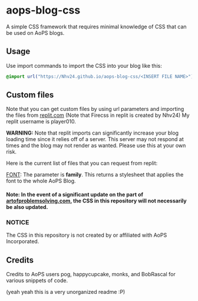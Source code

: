 # aops-blog-css
A simple CSS framework that requires minimal knowledge of CSS that can be used on AoPS blogs.

## Usage
Use import commands to import the CSS into your blog like this:
```css
@import url("https://Nhv24.github.io/aops-blog-css/<INSERT FILE NAME>");
```

## Custom files
Note that you can get custom files by using url parameters and importing the files from [replit.com](https://replit.com/@player010/Fire-css) (Note that Firecss in replit is created by Nhv24) My replit username is player010.

**WARNING:** Note that replit imports can significantly increase your blog loading time since it relies off of a server. This server may not respond at times and the blog may not render as wanted. Please use this at your own risk.

Here is the current list of files that you can request from replit:

[FONT](https://css.firecss.repl.co/font.css?family=EXAMPLE+FONT): The parameter is **family**. This returns a stylesheet that applies the font to the whole AoPS Blog.

#### Note: In the event of a significant update on the part of [artofproblemsolving.com](https://www.artofproblemsolving.com), the CSS in this repository will not necessarily be also updated.

### NOTICE 
The CSS in this repository is not created by or affiliated with AoPS Incorporated.

## Credits
Credits to AoPS users pog, happycupcake, monks, and BobRascal for various snippets of code.


(yeah yeah this is a very unorganized readme :P)
